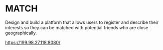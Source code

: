 # MATCH
Design and build a platform that allows users to register and describe their interests so they can be matched with potential friends who are close geographically. 

https://199.98.27.118:8080/
